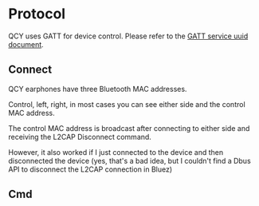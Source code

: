 # Protocol
QCY uses GATT for device control.
Please refer to the [GATT service uuid document](service.md).

## Connect
QCY earphones have three Bluetooth MAC addresses.

Control, left, right, in most cases you can see either side and the control MAC address.

The control MAC address is broadcast after connecting to either side and receiving the L2CAP Disconnect command. 

However, it also worked if I just connected to the device and then disconnected the device (yes, that's a bad idea, but I couldn't find a Dbus API to disconnect the L2CAP connection in Bluez)

## Cmd

